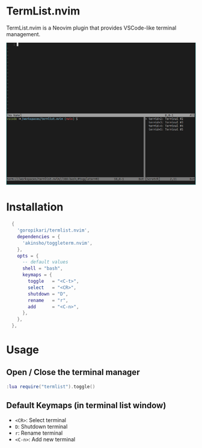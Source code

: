 # TermList.nvim

TermList.nvim is a Neovim plugin that provides VSCode-like terminal management.

![image](./doc/termlist.png)

# Installation

```lua
  {
    'goropikari/termlist.nvim',
    dependencies = {
      'akinsho/toggleterm.nvim',
    },
    opts = {
      -- default values
      shell = "bash",
      keymaps = {
        toggle   = "<C-t>",
        select   = "<CR>",
        shutdown = "D",
        rename   = "r",
        add      = "<C-n>",
      },
    },
  },

```

# Usage

## Open / Close the terminal manager

```lua
:lua require("termlist").toggle()
```

## Default Keymaps (in terminal list window)

- `<CR>`: Select terminal
- `D`: Shutdown terminal
- `r`: Rename terminal
- `<C-n>`: Add new terminal
